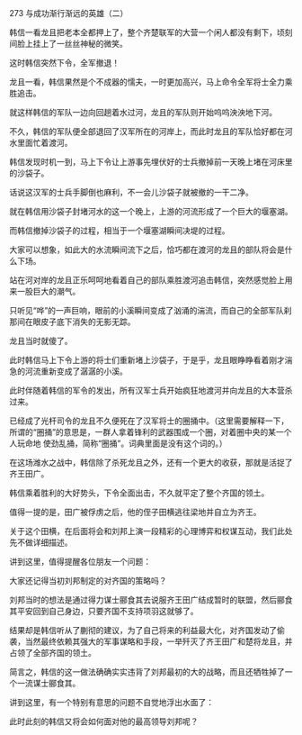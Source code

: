 273 与成功渐行渐远的英雄（二）



韩信一看龙且把老本全都押上了，整个齐楚联军的大营一个闲人都没有剩下，顷刻间脸上挂上了一丝丝神秘的微笑。

这时韩信突然下令，全军撤退！

龙且一看，韩信果然是个不成器的懦夫，一时更加高兴，马上命令全军将士全力乘胜追击。

就这样韩信的军队一边向回趟着水过河，龙且的军队则开始呜呜泱泱地下河。

不久，韩信的军队便全部退回了汉军所在的河岸上，而此时龙且的军队恰好都在河水里面忙着渡河。



韩信发现时机一到，马上下令让上游事先埋伏好的士兵撤掉前一天晚上堵在河床里的沙袋子。

话说这汉军的士兵手脚倒也麻利，不一会儿沙袋子就被撤的一干二净。

就在韩信用沙袋子封堵河水的这一个晚上，上游的河流形成了一个巨大的堰塞湖。

而韩信撤掉沙袋子的过程，相当于一个堰塞湖瞬间决堤的过程。

大家可以想象，如此大的水流瞬间流下之后，恰巧都在渡河的龙且的部队将会是什么下场。



站在河对岸的龙且正乐呵呵地看着自己的部队乘胜渡河追击韩信，突然感觉脸上用来一股巨大的潮气。

只听见“哗”的一声巨响，眼前的小溪瞬间变成了汹涌的湍流，而自己的全部军队刹那间在眼皮子底下消失的无影无踪。

龙且当时就傻了。



此时韩信马上下令上游的将士们重新堵上沙袋子，于是乎，龙且眼睁睁看着刚才湍急的河流重新变成了潺潺的小溪。

此时伴随着韩信的军令的发出，所有汉军士兵开始疯狂地渡河并向龙且的大本营杀过来。

已经成了光杆司令的龙且不久便死在了汉军将士的圈捅中。（这里需要解释一下，所谓的“圈捅”的意思是，一群人拿着锋利的武器围成一个圈，对着圈中央的某一个人玩命地
使劲乱捅，简称“圈捅”。词典里面是没有这个词的。）



在这场潍水之战中，韩信除了杀死龙且之外，还有一个更大的收获，那就是活捉了齐王田广。

韩信乘着胜利的大好势头，下令全面出击，不久就平定了整个齐国的领土。

值得一提的是，田广被俘虏之后，他的侄子田横逃往梁地并自立为齐王。

关于这个田横，在后面将会和刘邦上演一段精彩的心理博弈和权谋互动，我们此处先不做详细描述。



讲到这里，值得提醒各位朋友一个问题：

大家还记得当初刘邦制定的对齐国的策略吗？

 刘邦当时的想法是通过得力谋士郦食其去说服齐王田广结成暂时的联盟，然后郦食其平安回到自己身边，只要齐国不支持项羽这就够了。

结果却是韩信听从了蒯彻的建议，为了自己将来的利益最大化，对齐国发动了偷袭，当然最终依赖其强大的军事谋略和手段，一举歼灭了齐王田广和楚将龙且，并占领了全部齐国的领土。

简言之，韩信的这一做法确确实实违背了刘邦最初的大的战略，而且还牺牲掉了一个一流谋士郦食其。

讲到这里，有一个特别有意思的问题不自觉地浮出水面了：

此时此刻的韩信又将会如何面对他的最高领导刘邦呢？


